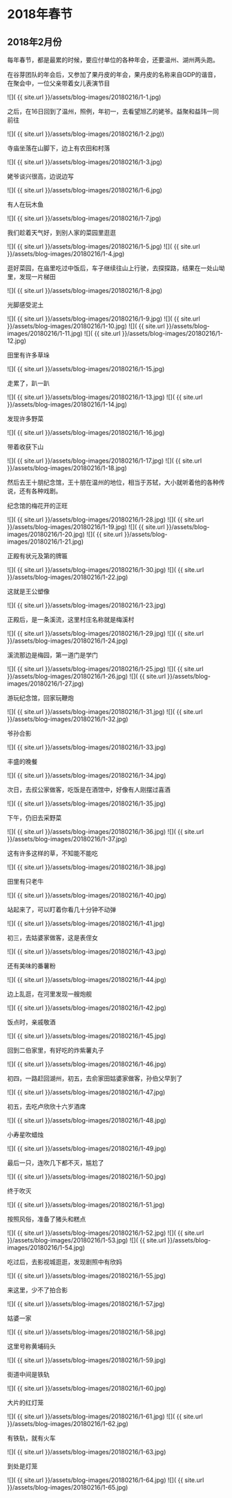 2018年春节
================

2018年2月份
----------------

每年春节，都是最累的时候，要应付单位的各种年会，还要温州、湖州两头跑。

在谷芽团队的年会后，又参加了果丹皮的年会，果丹皮的名称来自GDP的谐音，在聚会中，一位父亲带着女儿表演节目

![]( {{ site.url }}/assets/blog-images/20180216/1-1.jpg)

之后，在16日回到了温州，照例，年初一，去看望旭乙的姥爷。益聚和益玮一同前往

![]( {{ site.url }}/assets/blog-images/20180216/1-2.jpg))

寺庙坐落在山脚下，边上有农田和村落

![]( {{ site.url }}/assets/blog-images/20180216/1-3.jpg)

姥爷谈兴很高，边说边写

![]( {{ site.url }}/assets/blog-images/20180216/1-6.jpg)

有人在玩木鱼

![]( {{ site.url }}/assets/blog-images/20180216/1-7.jpg)

我们趁着天气好，到别人家的菜园里逛逛

![]( {{ site.url }}/assets/blog-images/20180216/1-5.jpg)
![]( {{ site.url }}/assets/blog-images/20180216/1-4.jpg)

逛好菜园，在庙里吃过中饭后，车子继续往山上行驶，去探探路，结果在一处山坳里，发现一片梯田

![]( {{ site.url }}/assets/blog-images/20180216/1-8.jpg)

光脚感受泥土

![]( {{ site.url }}/assets/blog-images/20180216/1-9.jpg)
![]( {{ site.url }}/assets/blog-images/20180216/1-10.jpg)
![]( {{ site.url }}/assets/blog-images/20180216/1-11.jpg)
![]( {{ site.url }}/assets/blog-images/20180216/1-12.jpg)

田里有许多草垛

![]( {{ site.url }}/assets/blog-images/20180216/1-15.jpg)

走累了，趴一趴

![]( {{ site.url }}/assets/blog-images/20180216/1-13.jpg)
![]( {{ site.url }}/assets/blog-images/20180216/1-14.jpg)

发现许多野菜

![]( {{ site.url }}/assets/blog-images/20180216/1-16.jpg)

带着收获下山

![]( {{ site.url }}/assets/blog-images/20180216/1-17.jpg)
![]( {{ site.url }}/assets/blog-images/20180216/1-18.jpg)

然后去王十朋纪念馆，王十朋在温州的地位，相当于苏轼，大小就听着他的各种传说，还有各种戏剧。

纪念馆的梅花开的正旺

![]( {{ site.url }}/assets/blog-images/20180216/1-28.jpg)
![]( {{ site.url }}/assets/blog-images/20180216/1-19.jpg)
![]( {{ site.url }}/assets/blog-images/20180216/1-20.jpg)
![]( {{ site.url }}/assets/blog-images/20180216/1-21.jpg)

正殿有状元及第的牌匾

![]( {{ site.url }}/assets/blog-images/20180216/1-30.jpg)
![]( {{ site.url }}/assets/blog-images/20180216/1-22.jpg)

这就是王公塑像

![]( {{ site.url }}/assets/blog-images/20180216/1-23.jpg)

正殿后，是一条溪流，这里村庄名称就是梅溪村

![]( {{ site.url }}/assets/blog-images/20180216/1-29.jpg)
![]( {{ site.url }}/assets/blog-images/20180216/1-24.jpg)

溪流那边是梅园，第一道门是学门

![]( {{ site.url }}/assets/blog-images/20180216/1-25.jpg)
![]( {{ site.url }}/assets/blog-images/20180216/1-26.jpg)
![]( {{ site.url }}/assets/blog-images/20180216/1-27.jpg)

游玩纪念馆，回家玩鞭炮

![]( {{ site.url }}/assets/blog-images/20180216/1-31.jpg)
![]( {{ site.url }}/assets/blog-images/20180216/1-32.jpg)

爷孙合影

![]( {{ site.url }}/assets/blog-images/20180216/1-33.jpg)

丰盛的晚餐

![]( {{ site.url }}/assets/blog-images/20180216/1-34.jpg)

次日，去叔公家做客，吃饭是在酒馆中，好像有人刚摆过喜酒

![]( {{ site.url }}/assets/blog-images/20180216/1-35.jpg)

下午，仍旧去采野菜

![]( {{ site.url }}/assets/blog-images/20180216/1-36.jpg)
![]( {{ site.url }}/assets/blog-images/20180216/1-37.jpg)

这有许多这样的草，不知能不能吃

![]( {{ site.url }}/assets/blog-images/20180216/1-38.jpg)

田里有只老牛

![]( {{ site.url }}/assets/blog-images/20180216/1-40.jpg)

站起来了，可以盯着你看几十分钟不动弹

![]( {{ site.url }}/assets/blog-images/20180216/1-41.jpg)

初三，去姑婆家做客，这是表侄女

![]( {{ site.url }}/assets/blog-images/20180216/1-43.jpg)

还有美味的番薯粉

![]( {{ site.url }}/assets/blog-images/20180216/1-44.jpg)

边上乱逛，在河里发现一艘炮舰

![]( {{ site.url }}/assets/blog-images/20180216/1-42.jpg)

饭点时，亲戚敬酒

![]( {{ site.url }}/assets/blog-images/20180216/1-45.jpg)

回到二伯家里，有好吃的炸紫薯丸子

![]( {{ site.url }}/assets/blog-images/20180216/1-46.jpg)

初四，一路赶回湖州，初五，去俞家田姑婆家做客，孙伯父早到了

![]( {{ site.url }}/assets/blog-images/20180216/1-47.jpg)

初五，去吃卢欣欣十六岁酒席

![]( {{ site.url }}/assets/blog-images/20180216/1-48.jpg)

小寿星吹蜡烛

![]( {{ site.url }}/assets/blog-images/20180216/1-49.jpg)

最后一只，连吹几下都不灭，尴尬了

![]( {{ site.url }}/assets/blog-images/20180216/1-50.jpg)

终于吹灭

![]( {{ site.url }}/assets/blog-images/20180216/1-51.jpg)

按照风俗，准备了猪头和糕点

![]( {{ site.url }}/assets/blog-images/20180216/1-52.jpg)
![]( {{ site.url }}/assets/blog-images/20180216/1-53.jpg)
![]( {{ site.url }}/assets/blog-images/20180216/1-54.jpg)

吃过后，去影视城逛逛，发现剧照中有欣妈

![]( {{ site.url }}/assets/blog-images/20180216/1-55.jpg)

来这里，少不了拍合影

![]( {{ site.url }}/assets/blog-images/20180216/1-57.jpg)

姑婆一家

![]( {{ site.url }}/assets/blog-images/20180216/1-58.jpg)

这里号称黄埔码头

![]( {{ site.url }}/assets/blog-images/20180216/1-59.jpg)

街道中间是铁轨

![]( {{ site.url }}/assets/blog-images/20180216/1-60.jpg)

大片的红灯笼

![]( {{ site.url }}/assets/blog-images/20180216/1-61.jpg)
![]( {{ site.url }}/assets/blog-images/20180216/1-62.jpg)

有铁轨，就有火车

![]( {{ site.url }}/assets/blog-images/20180216/1-63.jpg)

到处是灯笼

![]( {{ site.url }}/assets/blog-images/20180216/1-64.jpg)
![]( {{ site.url }}/assets/blog-images/20180216/1-65.jpg)